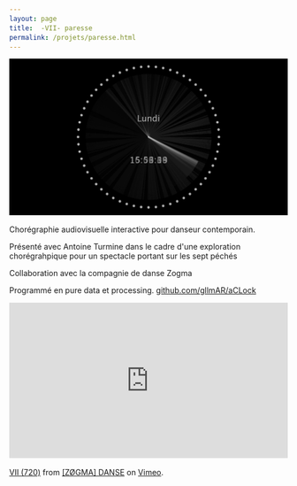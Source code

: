```yaml
---
layout: page
title:  -VII- paresse
permalink: /projets/paresse.html
---
```

![paresse](../../assets/img/img_paresse_01.jpg)

Chorégraphie audiovisuelle interactive pour danseur contemporain.

Présenté avec Antoine Turmine dans le cadre d'une exploration chorégrahpique pour un spectacle portant sur les sept péchés

Collaboration avec la compagnie de danse Zogma

Programmé en pure data et processing.
[github.com/gllmAR/aCLock](https://github.com/gllmAR/aClock)

<iframe src="https://player.vimeo.com/video/147955644?byline=0&portrait=0" width="100%" height="281" frameborder="0" webkitallowfullscreen mozallowfullscreen allowfullscreen></iframe>
<p><a href="https://vimeo.com/147955644">VII (720)</a> from <a href="https://vimeo.com/user2464308">[Z&Oslash;GMA] DANSE</a> on <a href="https://vimeo.com">Vimeo</a>.</p>
